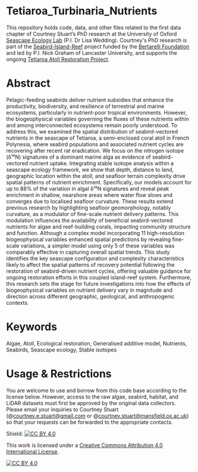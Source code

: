 # Tetiaroa_Turbinaria_Nutrients
This repository holds code, data, and other files related to the first data chapter of Courtney Stuart’s PhD research at the University of Oxford [Seascape Ecology Lab](https://www.oxfordseascapeecologylab.com/) (P.I. Dr Lisa Wedding). Courtney's PhD research is part of the [Seabird-Island-Reef](https://www.marine.science/project/implications-of-nutrient-flow-and-feedback-across-the-seabird-island-reef-system/) project funded by the [Bertarelli Foundation](https://www.fondation-bertarelli.org/) and led by P.I. Nick Graham of Lancaster University, and supports the ongoing [Tetiaroa Atoll Restoration Project](https://www.tetiaroasociety.org/programs/conservation/tetiaroa-habitat-restoration-program). 

# Abstract
Pelagic-feeding seabirds deliver nutrient subsidies that enhance the productivity, biodiversity, and resilience of terrestrial and marine ecosystems, particularly in nutrient-poor tropical environments. However, the biogeophysical variables governing the fluxes of these nutrients within and among interconnected ecosystems remain poorly understood. To address this, we examined the spatial distribution of seabird-vectored nutrients in the seascape of Tetiaroa, a semi-enclosed coral atoll in French Polynesia, where seabird populations and associated nutrient cycles are recovering after recent rat eradication. We focus on the nitrogen isotope (δ¹⁵N) signatures of a dominant marine alga as evidence of seabird-vectored nutrient uptake. Integrating stable isotope analysis within a seascape ecology framework, we show that depth, distance to land, geographic location within the atoll, and seafloor terrain complexity drive spatial patterns of nutrient enrichment. Specifically, our models account for up to 88% of the variation in algal δ¹⁵N signatures and reveal peak enrichment in shallow, nearshore areas where water flow slows and converges due to localised seafloor curvature. These results extend previous research by highlighting seafloor geomorphology, notably curvature, as a modulator of fine-scale nutrient delivery patterns. This modulation influences the availability of beneficial seabird-vectored nutrients for algae and reef-building corals, impacting community structure and function. Although a complex model incorporating 11 high-resolution biogeophysical variables enhanced spatial predictions by revealing fine-scale variations, a simpler model using only 5 of these variables was comparably effective in capturing overall spatial trends. This study identifies the key seascape configuration and complexity characteristics likely to affect the spatial patterns of recovery potential following the restoration of seabird-driven nutrient cycles, offering valuable guidance for ongoing restoration efforts in this coupled island-reef system. Furthermore, this research sets the stage for future investigations into how the effects of biogeophysical variables on nutrient delivery vary in magnitude and direction across different geographic, geological, and anthropogenic contexts.

# Keywords 
Algae, Atoll, Ecological restoration, Generalised additive model, Nutrients, Seabirds, Seascape ecology, Stable isotopes

# Usage & Restrictions
You are welcome to use and borrow from this code base according to the license below. However, access to the raw algae, seabird, habitat, and LiDAR datasets must first be approved by the original data collectors. Please email your inquiries to Courtney Stuart (@courtney.e.stuart@gmail.com or @courtney.stuart@mansfield.ox.ac.uk) so that your requests can be forwarded to the appropriate contacts.

Shield: [![CC BY 4.0][cc-by-shield]][cc-by]

This work is licensed under a
[Creative Commons Attribution 4.0 International License][cc-by].

[![CC BY 4.0][cc-by-image]][cc-by]

[cc-by]: http://creativecommons.org/licenses/by/4.0/
[cc-by-image]: https://i.creativecommons.org/l/by/4.0/88x31.png
[cc-by-shield]: https://img.shields.io/badge/License-CC%20BY%204.0-lightgrey.svg
